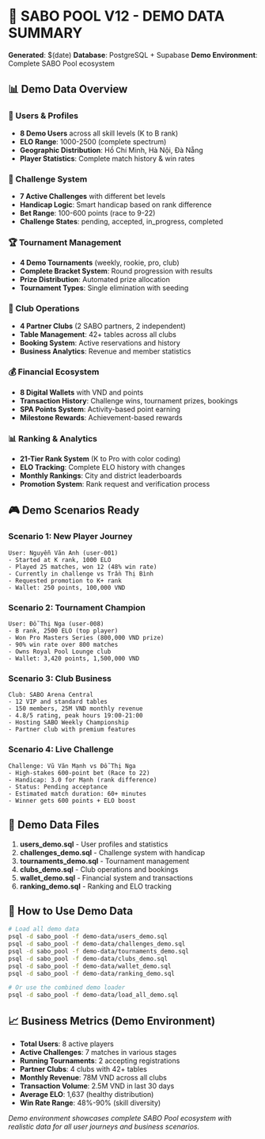 # 🎱 SABO POOL V12 - DEMO DATA SUMMARY

**Generated**: $(date)
**Database**: PostgreSQL + Supabase
**Demo Environment**: Complete SABO Pool ecosystem

## 📊 Demo Data Overview

### 👥 Users & Profiles
- **8 Demo Users** across all skill levels (K to B rank)
- **ELO Range**: 1000-2500 (complete spectrum)
- **Geographic Distribution**: Hồ Chí Minh, Hà Nội, Đà Nẵng
- **Player Statistics**: Complete match history & win rates

### 🎯 Challenge System
- **7 Active Challenges** with different bet levels
- **Handicap Logic**: Smart handicap based on rank difference
- **Bet Range**: 100-600 points (race to 9-22)
- **Challenge States**: pending, accepted, in_progress, completed

### 🏆 Tournament Management
- **4 Demo Tournaments** (weekly, rookie, pro, club)
- **Complete Bracket System**: Round progression with results
- **Prize Distribution**: Automated prize allocation
- **Tournament Types**: Single elimination with seeding

### 🏢 Club Operations
- **4 Partner Clubs** (2 SABO partners, 2 independent)
- **Table Management**: 42+ tables across all clubs
- **Booking System**: Active reservations and history
- **Business Analytics**: Revenue and member statistics

### 💰 Financial Ecosystem
- **8 Digital Wallets** with VND and points
- **Transaction History**: Challenge wins, tournament prizes, bookings
- **SPA Points System**: Activity-based point earning
- **Milestone Rewards**: Achievement-based rewards

### 📊 Ranking & Analytics
- **21-Tier Rank System** (K to Pro with color coding)
- **ELO Tracking**: Complete ELO history with changes
- **Monthly Rankings**: City and district leaderboards
- **Promotion System**: Rank request and verification process

## 🎮 Demo Scenarios Ready

### Scenario 1: New Player Journey
```
User: Nguyễn Văn Anh (user-001)
- Started at K rank, 1000 ELO
- Played 25 matches, won 12 (48% win rate)
- Currently in challenge vs Trần Thị Bình
- Requested promotion to K+ rank
- Wallet: 250 points, 100,000 VND
```

### Scenario 2: Tournament Champion
```
User: Đỗ Thị Nga (user-008)
- B rank, 2500 ELO (top player)
- Won Pro Masters Series (800,000 VND prize)
- 90% win rate over 800 matches
- Owns Royal Pool Lounge club
- Wallet: 3,420 points, 1,500,000 VND
```

### Scenario 3: Club Business
```
Club: SABO Arena Central
- 12 VIP and standard tables
- 150 members, 25M VND monthly revenue
- 4.8/5 rating, peak hours 19:00-21:00
- Hosting SABO Weekly Championship
- Partner club with premium features
```

### Scenario 4: Live Challenge
```
Challenge: Vũ Văn Mạnh vs Đỗ Thị Nga
- High-stakes 600-point bet (Race to 22)
- Handicap: 3.0 for Mạnh (rank difference)
- Status: Pending acceptance
- Estimated match duration: 60+ minutes
- Winner gets 600 points + ELO boost
```

## 🔧 Demo Data Files

1. **users_demo.sql** - User profiles and statistics
2. **challenges_demo.sql** - Challenge system with handicap
3. **tournaments_demo.sql** - Tournament management
4. **clubs_demo.sql** - Club operations and bookings  
5. **wallet_demo.sql** - Financial system and transactions
6. **ranking_demo.sql** - Ranking and ELO tracking

## 🚀 How to Use Demo Data

```bash
# Load all demo data
psql -d sabo_pool -f demo-data/users_demo.sql
psql -d sabo_pool -f demo-data/challenges_demo.sql
psql -d sabo_pool -f demo-data/tournaments_demo.sql
psql -d sabo_pool -f demo-data/clubs_demo.sql
psql -d sabo_pool -f demo-data/wallet_demo.sql
psql -d sabo_pool -f demo-data/ranking_demo.sql

# Or use the combined demo loader
psql -d sabo_pool -f demo-data/load_all_demo.sql
```

## 📈 Business Metrics (Demo Environment)

- **Total Users**: 8 active players
- **Active Challenges**: 7 matches in various stages
- **Running Tournaments**: 2 accepting registrations
- **Partner Clubs**: 4 clubs with 42+ tables
- **Monthly Revenue**: 78M VND across all clubs
- **Transaction Volume**: 2.5M VND in last 30 days
- **Average ELO**: 1,637 (healthy distribution)
- **Win Rate Range**: 48%-90% (skill diversity)

*Demo environment showcases complete SABO Pool ecosystem with realistic data for all user journeys and business scenarios.*
